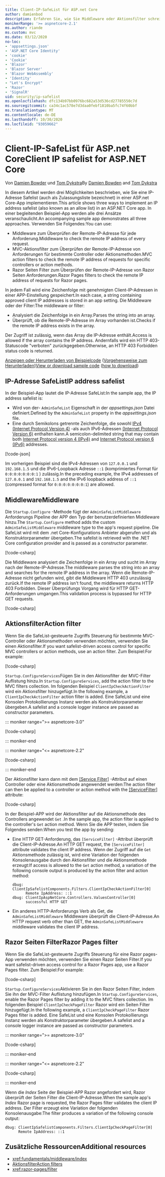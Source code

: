 ```yaml
---
title: Client-IP-SafeList für ASP.net Core
author: damienbod
description: Erfahren Sie, wie Sie Middleware oder Aktionsfilter schreiben, um Remote-IP-Adressen anhand einer Liste genehmigter IP-Adressen zu überprüfen.
monikerRange: '>= aspnetcore-2.1'
ms.author: riande
ms.custom: mvc
ms.date: 03/12/2020
no-loc:
- 'appsettings.json'
- 'ASP.NET Core Identity'
- 'cookie'
- 'Cookie'
- 'Blazor'
- 'Blazor Server'
- 'Blazor WebAssembly'
- 'Identity'
- "Let's Encrypt"
- 'Razor'
- 'SignalR'
uid: security/ip-safelist
ms.openlocfilehash: dfc134b97bb0976bc682a53d536cd27785550c7d
ms.sourcegitcommit: ca34c1ac578e7d3daa0febf1810ba5fc74f60bbf
ms.translationtype: MT
ms.contentlocale: de-DE
ms.lasthandoff: 10/30/2020
ms.locfileid: "93059662"
---
```

# <a name="client-ip-safelist-for-aspnet-core"></a><span data-ttu-id="9e3fd-103">Client-IP-SafeList für ASP.net Core</span><span class="sxs-lookup"><span data-stu-id="9e3fd-103">Client IP safelist for ASP.NET Core</span></span>

<span data-ttu-id="9e3fd-104">Von [Damien Bowder](https://twitter.com/damien_bod) und [Tom Dykstra](https://github.com/tdykstra)</span><span class="sxs-lookup"><span data-stu-id="9e3fd-104">By [Damien Bowden](https://twitter.com/damien_bod) and [Tom Dykstra](https://github.com/tdykstra)</span></span>
 
<span data-ttu-id="9e3fd-105">In diesem Artikel werden drei Möglichkeiten beschrieben, wie Sie eine IP-Adresse Safelist (auch als Zulassungsliste bezeichnet) in einer ASP.net Core-App implementieren.</span><span class="sxs-lookup"><span data-stu-id="9e3fd-105">This article shows three ways to implement an IP address safelist (also known as an allow list) in an ASP.NET Core app.</span></span> <span data-ttu-id="9e3fd-106">In einer begleitenden Beispiel-App werden alle drei Ansätze veranschaulicht.</span><span class="sxs-lookup"><span data-stu-id="9e3fd-106">An accompanying sample app demonstrates all three approaches.</span></span> <span data-ttu-id="9e3fd-107">Verwenden Sie Folgendes:</span><span class="sxs-lookup"><span data-stu-id="9e3fd-107">You can use:</span></span>

* <span data-ttu-id="9e3fd-108">Middleware zum Überprüfen der Remote-IP-Adresse für jede Anforderung.</span><span class="sxs-lookup"><span data-stu-id="9e3fd-108">Middleware to check the remote IP address of every request.</span></span>
* <span data-ttu-id="9e3fd-109">MVC-Aktionsfilter zum Überprüfen der Remote-IP-Adresse von Anforderungen für bestimmte Controller oder Aktionsmethoden.</span><span class="sxs-lookup"><span data-stu-id="9e3fd-109">MVC action filters to check the remote IP address of requests for specific controllers or action methods.</span></span>
* <span data-ttu-id="9e3fd-110">Razor Seiten Filter zum Überprüfen der Remote-IP-Adresse von Razor Seiten Anforderungen.</span><span class="sxs-lookup"><span data-stu-id="9e3fd-110">Razor Pages filters to check the remote IP address of requests for Razor pages.</span></span>

<span data-ttu-id="9e3fd-111">In jedem Fall wird eine Zeichenfolge mit genehmigten Client-IP-Adressen in einer APP-Einstellung gespeichert.</span><span class="sxs-lookup"><span data-stu-id="9e3fd-111">In each case, a string containing approved client IP addresses is stored in an app setting.</span></span> <span data-ttu-id="9e3fd-112">Die Middleware oder der Filter:</span><span class="sxs-lookup"><span data-stu-id="9e3fd-112">The middleware or filter:</span></span>

* <span data-ttu-id="9e3fd-113">Analysiert die Zeichenfolge in ein Array.</span><span class="sxs-lookup"><span data-stu-id="9e3fd-113">Parses the string into an array.</span></span> 
* <span data-ttu-id="9e3fd-114">Überprüft, ob die Remote-IP-Adresse im Array vorhanden ist.</span><span class="sxs-lookup"><span data-stu-id="9e3fd-114">Checks if the remote IP address exists in the array.</span></span>

<span data-ttu-id="9e3fd-115">Der Zugriff ist zulässig, wenn das Array die IP-Adresse enthält.</span><span class="sxs-lookup"><span data-stu-id="9e3fd-115">Access is allowed if the array contains the IP address.</span></span> <span data-ttu-id="9e3fd-116">Andernfalls wird ein HTTP 403-Statuscode "verboten" zurückgegeben.</span><span class="sxs-lookup"><span data-stu-id="9e3fd-116">Otherwise, an HTTP 403 Forbidden status code is returned.</span></span>

<span data-ttu-id="9e3fd-117">[Anzeigen oder Herunterladen von Beispielcode](https://github.com/dotnet/AspNetCore.Docs/tree/master/aspnetcore/security/ip-safelist/samples) ([Vorgehensweise zum Herunterladen](xref:index#how-to-download-a-sample))</span><span class="sxs-lookup"><span data-stu-id="9e3fd-117">[View or download sample code](https://github.com/dotnet/AspNetCore.Docs/tree/master/aspnetcore/security/ip-safelist/samples) ([how to download](xref:index#how-to-download-a-sample))</span></span>

## <a name="ip-address-safelist"></a><span data-ttu-id="9e3fd-118">IP-Adresse SafeList</span><span class="sxs-lookup"><span data-stu-id="9e3fd-118">IP address safelist</span></span>

<span data-ttu-id="9e3fd-119">In der Beispiel-App lautet die IP-Adresse SafeList:</span><span class="sxs-lookup"><span data-stu-id="9e3fd-119">In the sample app, the IP address safelist is:</span></span>

* <span data-ttu-id="9e3fd-120">Wird von der- `AdminSafeList` Eigenschaft in der *appsettings.json* Datei definiert.</span><span class="sxs-lookup"><span data-stu-id="9e3fd-120">Defined by the `AdminSafeList` property in the *appsettings.json* file.</span></span>
* <span data-ttu-id="9e3fd-121">Eine durch Semikolons getrennte Zeichenfolge, die sowohl [IPv4 (Internet Protocol Version 4)](https://wikipedia.org/wiki/IPv4) -als auch IPv6-Adressen [(Internet Protocol Version 6)](https://wikipedia.org/wiki/IPv6) enthalten kann.</span><span class="sxs-lookup"><span data-stu-id="9e3fd-121">A semicolon-delimited string that may contain both [Internet Protocol version 4 (IPv4)](https://wikipedia.org/wiki/IPv4) and [Internet Protocol version 6 (IPv6)](https://wikipedia.org/wiki/IPv6) addresses.</span></span>

[!code-json[](ip-safelist/samples/3.x/ClientIpAspNetCore/appsettings.json?range=1-3&highlight=2)]

<span data-ttu-id="9e3fd-122">Im vorherigen Beispiel sind die IPv4-Adressen von `127.0.0.1` und `192.168.1.5` und die IPv6-Loopback Adresse `::1` (komprimiertes Format für `0:0:0:0:0:0:0:1` ) zulässig.</span><span class="sxs-lookup"><span data-stu-id="9e3fd-122">In the preceding example, the IPv4 addresses of `127.0.0.1` and `192.168.1.5` and the IPv6 loopback address of `::1` (compressed format for `0:0:0:0:0:0:0:1`) are allowed.</span></span>

## <a name="middleware"></a><span data-ttu-id="9e3fd-123">Middleware</span><span class="sxs-lookup"><span data-stu-id="9e3fd-123">Middleware</span></span>

<span data-ttu-id="9e3fd-124">Die `Startup.Configure` -Methode fügt der `AdminSafeListMiddleware` Anforderungs Pipeline der APP den Typ der benutzerdefinierten Middleware hinzu.</span><span class="sxs-lookup"><span data-stu-id="9e3fd-124">The `Startup.Configure` method adds the custom `AdminSafeListMiddleware` middleware type to the app's request pipeline.</span></span> <span data-ttu-id="9e3fd-125">Die SafeList wird mit dem .net Core-Konfigurations Anbieter abgerufen und als Konstruktorparameter übergeben.</span><span class="sxs-lookup"><span data-stu-id="9e3fd-125">The safelist is retrieved with the .NET Core configuration provider and is passed as a constructor parameter.</span></span>

[!code-csharp[](ip-safelist/samples/3.x/ClientIpAspNetCore/Startup.cs?name=snippet_ConfigureAddMiddleware)]

<span data-ttu-id="9e3fd-126">Die Middleware analysiert die Zeichenfolge in ein Array und sucht im Array nach der Remote-IP-Adresse.</span><span class="sxs-lookup"><span data-stu-id="9e3fd-126">The middleware parses the string into an array and searches for the remote IP address in the array.</span></span> <span data-ttu-id="9e3fd-127">Wenn die Remote-IP-Adresse nicht gefunden wird, gibt die Middleware HTTP 403 unzulässig zurück.</span><span class="sxs-lookup"><span data-stu-id="9e3fd-127">If the remote IP address isn't found, the middleware returns HTTP 403 Forbidden.</span></span> <span data-ttu-id="9e3fd-128">Dieser Überprüfungs Vorgang wird für HTTP GET-Anforderungen umgangen.</span><span class="sxs-lookup"><span data-stu-id="9e3fd-128">This validation process is bypassed for HTTP GET requests.</span></span>

[!code-csharp[](ip-safelist/samples/Shared/ClientIpSafelistComponents/Middlewares/AdminSafeListMiddleware.cs?name=snippet_ClassOnly)]

## <a name="action-filter"></a><span data-ttu-id="9e3fd-129">Aktionsfilter</span><span class="sxs-lookup"><span data-stu-id="9e3fd-129">Action filter</span></span>

<span data-ttu-id="9e3fd-130">Wenn Sie die SafeList-gesteuerte Zugriffs Steuerung für bestimmte MVC-Controller oder Aktionsmethoden verwenden möchten, verwenden Sie einen Aktionsfilter.</span><span class="sxs-lookup"><span data-stu-id="9e3fd-130">If you want safelist-driven access control for specific MVC controllers or action methods, use an action filter.</span></span> <span data-ttu-id="9e3fd-131">Zum Beispiel:</span><span class="sxs-lookup"><span data-stu-id="9e3fd-131">For example:</span></span>

[!code-csharp[](ip-safelist/samples/Shared/ClientIpSafelistComponents/Filters/ClientIpCheckActionFilter.cs?name=snippet_ClassOnly)]

<span data-ttu-id="9e3fd-132">`Startup.ConfigureServices`Fügen Sie in den Aktionsfilter der MVC-Filter Auflistung hinzu.</span><span class="sxs-lookup"><span data-stu-id="9e3fd-132">In `Startup.ConfigureServices`, add the action filter to the MVC filters collection.</span></span> <span data-ttu-id="9e3fd-133">Im folgenden Beispiel `ClientIpCheckActionFilter` wird ein Aktionsfilter hinzugefügt.</span><span class="sxs-lookup"><span data-stu-id="9e3fd-133">In the following example, a `ClientIpCheckActionFilter` action filter is added.</span></span> <span data-ttu-id="9e3fd-134">Eine SafeList und eine Konsolen Protokollierungs Instanz werden als Konstruktorparameter übergeben.</span><span class="sxs-lookup"><span data-stu-id="9e3fd-134">A safelist and a console logger instance are passed as constructor parameters.</span></span>

::: moniker range=">= aspnetcore-3.0"

[!code-csharp[](ip-safelist/samples/3.x/ClientIpAspNetCore/Startup.cs?name=snippet_ConfigureServicesActionFilter)]

::: moniker-end

::: moniker range="<= aspnetcore-2.2"

[!code-csharp[](ip-safelist/samples/2.x/ClientIpAspNetCore/Startup.cs?name=snippet_ConfigureServicesActionFilter)]

::: moniker-end

<span data-ttu-id="9e3fd-135">Der Aktionsfilter kann dann mit dem [[Service Filter]](xref:Microsoft.AspNetCore.Mvc.ServiceFilterAttribute) -Attribut auf einen Controller oder eine Aktionsmethode angewendet werden:</span><span class="sxs-lookup"><span data-stu-id="9e3fd-135">The action filter can then be applied to a controller or action method with the [[ServiceFilter]](xref:Microsoft.AspNetCore.Mvc.ServiceFilterAttribute) attribute:</span></span>

[!code-csharp[](ip-safelist/samples/3.x/ClientIpAspNetCore/Controllers/ValuesController.cs?name=snippet_ActionFilter&highlight=1)]

<span data-ttu-id="9e3fd-136">In der Beispiel-APP wird der Aktionsfilter auf die Aktionsmethode des Controllers angewendet `Get` .</span><span class="sxs-lookup"><span data-stu-id="9e3fd-136">In the sample app, the action filter is applied to the controller's `Get` action method.</span></span> <span data-ttu-id="9e3fd-137">Wenn Sie die APP testen, indem Sie Folgendes senden:</span><span class="sxs-lookup"><span data-stu-id="9e3fd-137">When you test the app by sending:</span></span>

* <span data-ttu-id="9e3fd-138">Eine HTTP GET-Anforderung, das `[ServiceFilter]` -Attribut überprüft die Client-IP-Adresse.</span><span class="sxs-lookup"><span data-stu-id="9e3fd-138">An HTTP GET request, the `[ServiceFilter]` attribute validates the client IP address.</span></span> <span data-ttu-id="9e3fd-139">Wenn der Zugriff auf die `Get` Aktionsmethode zulässig ist, wird eine Variation der folgenden Konsolenausgabe durch den Aktionsfilter und die Aktionsmethode erzeugt:</span><span class="sxs-lookup"><span data-stu-id="9e3fd-139">If access is allowed to the `Get` action method, a variation of the following console output is produced by the action filter and action method:</span></span>

    ```
    dbug: ClientIpSafelistComponents.Filters.ClientIpCheckActionFilter[0]
          Remote IpAddress: ::1
    dbug: ClientIpAspNetCore.Controllers.ValuesController[0]
          successful HTTP GET    
    ```

* <span data-ttu-id="9e3fd-140">Ein anderes HTTP-Anforderungs Verb als Get, die `AdminSafeListMiddleware` Middleware überprüft die Client-IP-Adresse.</span><span class="sxs-lookup"><span data-stu-id="9e3fd-140">An HTTP request verb other than GET, the `AdminSafeListMiddleware` middleware validates the client IP address.</span></span>

## <a name="no-locrazor-pages-filter"></a><span data-ttu-id="9e3fd-141">Razor Seiten Filter</span><span class="sxs-lookup"><span data-stu-id="9e3fd-141">Razor Pages filter</span></span>

<span data-ttu-id="9e3fd-142">Wenn Sie die SafeList-gesteuerte Zugriffs Steuerung für eine Razor pages-App verwenden möchten, verwenden Sie einen Razor Seiten Filter.</span><span class="sxs-lookup"><span data-stu-id="9e3fd-142">If you want safelist-driven access control for a Razor Pages app, use a Razor Pages filter.</span></span> <span data-ttu-id="9e3fd-143">Zum Beispiel:</span><span class="sxs-lookup"><span data-stu-id="9e3fd-143">For example:</span></span>

[!code-csharp[](ip-safelist/samples/Shared/ClientIpSafelistComponents/Filters/ClientIpCheckPageFilter.cs?name=snippet_ClassOnly)]

<span data-ttu-id="9e3fd-144">`Startup.ConfigureServices`Aktivieren Sie in den Razor Seiten Filter, indem Sie ihn der MVC-Filter Auflistung hinzufügen.</span><span class="sxs-lookup"><span data-stu-id="9e3fd-144">In `Startup.ConfigureServices`, enable the Razor Pages filter by adding it to the MVC filters collection.</span></span> <span data-ttu-id="9e3fd-145">Im folgenden Beispiel `ClientIpCheckPageFilter` Razor wird ein Seiten Filter hinzugefügt.</span><span class="sxs-lookup"><span data-stu-id="9e3fd-145">In the following example, a `ClientIpCheckPageFilter` Razor Pages filter is added.</span></span> <span data-ttu-id="9e3fd-146">Eine SafeList und eine Konsolen Protokollierungs Instanz werden als Konstruktorparameter übergeben.</span><span class="sxs-lookup"><span data-stu-id="9e3fd-146">A safelist and a console logger instance are passed as constructor parameters.</span></span>

::: moniker range=">= aspnetcore-3.0"

[!code-csharp[](ip-safelist/samples/3.x/ClientIpAspNetCore/Startup.cs?name=snippet_ConfigureServicesPageFilter)]

::: moniker-end

::: moniker range="<= aspnetcore-2.2"

[!code-csharp[](ip-safelist/samples/2.x/ClientIpAspNetCore/Startup.cs?name=snippet_ConfigureServicesPageFilter)]

::: moniker-end

<span data-ttu-id="9e3fd-147">Wenn die *Index* Seite der Beispiel-APP Razor angefordert wird, Razor überprüft der Seiten Filter die Client-IP-Adresse.</span><span class="sxs-lookup"><span data-stu-id="9e3fd-147">When the sample app's *Index* Razor page is requested, the Razor Pages filter validates the client IP address.</span></span> <span data-ttu-id="9e3fd-148">Der Filter erzeugt eine Variation der folgenden Konsolenausgabe:</span><span class="sxs-lookup"><span data-stu-id="9e3fd-148">The filter produces a variation of the following console output:</span></span>

```
dbug: ClientIpSafelistComponents.Filters.ClientIpCheckPageFilter[0]
      Remote IpAddress: ::1
```

## <a name="additional-resources"></a><span data-ttu-id="9e3fd-149">Zusätzliche Ressourcen</span><span class="sxs-lookup"><span data-stu-id="9e3fd-149">Additional resources</span></span>

* <xref:fundamentals/middleware/index>
* [<span data-ttu-id="9e3fd-150">Aktionsfilter</span><span class="sxs-lookup"><span data-stu-id="9e3fd-150">Action filters</span></span>](xref:mvc/controllers/filters#action-filters)
* <xref:razor-pages/filter>
